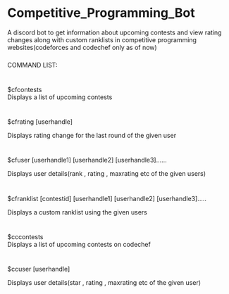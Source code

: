 # Competitive_Programming_Bot

A discord bot to get information about upcoming contests and view rating changes along with custom ranklists in competitive programming websites(codeforces and codechef only as of now)

###
COMMAND LIST:
#
$cfcontests             
Displays a list of upcoming contests
#
$cfrating [userhandle]  

Displays rating change for the last round of the given user
#
$cfuser [userhandle1] [userhandle2] [userhandle3]......

Displays user details(rank , rating , maxrating etc of the given users)
#
$cfranklist [contestid] [userhandle1] [userhandle2] [userhandle3].....

Displays a custom ranklist using the given users
#
$cccontests             
Displays a list of upcoming contests on codechef
#
$ccuser [userhandle] 

Displays user details(star , rating , maxrating etc of the given user)
#